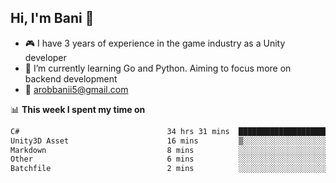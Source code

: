 ## Hi, I'm Bani 👋

- :video_game: I have 3 years of experience in the game industry as a Unity developer
- 🌱 I’m currently learning Go and Python. Aiming to focus more on backend development
- :email: arobbanii5@gmail.com

📊 **This week I spent my time on**

<!--START_SECTION:waka-->

```txt
C#                                 34 hrs 31 mins  ████████████████████████▓   98.28 %
Unity3D Asset                      16 mins         ▒░░░░░░░░░░░░░░░░░░░░░░░░   00.78 %
Markdown                           8 mins          ░░░░░░░░░░░░░░░░░░░░░░░░░   00.41 %
Other                              6 mins          ░░░░░░░░░░░░░░░░░░░░░░░░░   00.32 %
Batchfile                          2 mins          ░░░░░░░░░░░░░░░░░░░░░░░░░   00.13 %
```

<!--END_SECTION:waka-->
